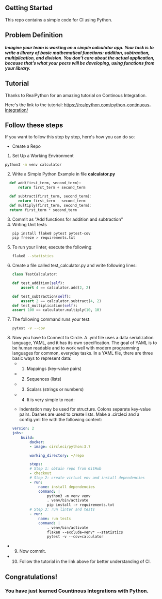 ## Getting Started

This repo contains a simple code for CI using Python. 
## Problem Definition
##### Imagine your team is working on a simple calculator app. Your task is to write a library of basic mathematical functions: addition, subtraction, multiplication, and division. You don’t care about the actual application, because that’s what your peers will be developing, using functions from your library.


## Tutorial

Thanks to RealPython for an amazing tutorial on Continous Integration. 

Here's the link to the tutorial: <a>https://realpython.com/python-continuous-integration/</a> 
## Follow these steps

If you want to follow this step by step, here's how you can do so:
*  Create a Repo
 1. Set Up a Working Environment
 
  ```sh
  python3 -m venv calculator
  ```
 2. Write a Simple Python Example in file <b> calculator.py</b>

  ```python
    def add(first_term, second_term):
        return first_term + second_term

    def subtract(first_term, second_term):
        return first_term - second_term
    def multiply(first_term, second_term):
    return first_term * second_term
  ```
 3. Commit as "Add functions for addition and subtraction"
 4. Writing Unit tests 
    ```sh
    pip install flake8 pytest pytest-cov
    pip freeze > requirements.txt
    ```
 5. To run your linter, execute the following:
    ```sh
    flake8 --statistics
    ```
 6. Create a file called test_calculator.py and write following lines:
    ```python
    class TestCalculator:

    def test_addition(self):
        assert 4 == calculator.add(2, 2)

    def test_subtraction(self):
        assert 2 == calculator.subtract(4, 2)
    def test_multiplication(self):
    assert 100 == calculator.multiply(10, 10)
    ```
 7. The following command runs your test:
    ```sh
    pytest -v --cov
    ```
 8. Now you have to Connect to Circle. A .yml file uses a data serialization language, YAML, and it has its own specification. The goal of YAML is to be human readable and to work well with modern programming languages for common, everyday tasks. In a YAML file, there are three basic ways to represent data:
     * 1. Mappings (key-value pairs)
     * 2. Sequences (lists)
     * 3. Scalars (strings or numbers)
     * 4. It is very simple to read:

    *    Indentation may be used for structure.
Colons separate key-value pairs.
Dashes are used to create lists. Make a .circleci and a config.yml file with the following content:
    ```yml
    version: 2
    jobs:
        build:
            docker:
            - image: circleci/python:3.7

            working_directory: ~/repo

            steps:
            # Step 1: obtain repo from GitHub
            - checkout
            # Step 2: create virtual env and install dependencies
            - run:
                name: install dependencies
                command: |
                    python3 -m venv venv
                    . venv/bin/activate
                    pip install -r requirements.txt
            # Step 3: run linter and tests
            - run:
                name: run tests
                command: |
                    . venv/bin/activate
                    flake8 --exclude=venv* --statistics
                    pytest -v --cov=calculator
    ```
* 9. Now commit.
* 10. Follow the tutorial in the link above for better understanding of CI.
## Congratulations! 
### You have just learned Countinous Integrations with Python.


